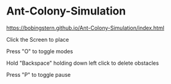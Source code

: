 # Ant-Colony-Simulation

https://bobingstern.github.io/Ant-Colony-Simulation/index.html

Click the Screen to place

Press "O" to toggle modes

Hold "Backspace" holding down left click to delete obstacles

Press "P" to toggle pause

